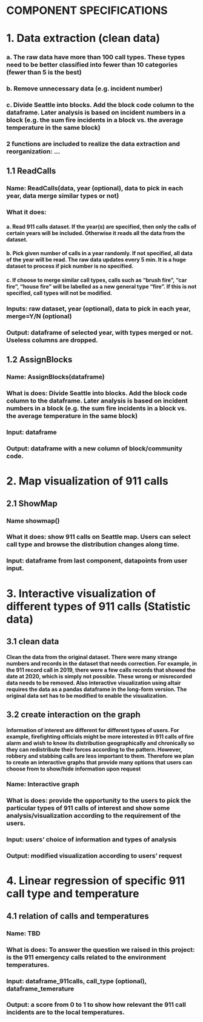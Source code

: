 
# COMPONENT  SPECIFICATIONS


# 1. Data extraction (clean data)
### a. The raw data have more than 100 call types. These types need to be better classified into fewer than 10 categories (fewer than 5 is the best)
### b. Remove unnecessary data (e.g. incident number)
### c. Divide Seattle into blocks. Add the block code column to the dataframe. Later analysis is based on incident numbers in a block (e.g. the sum fire incidents in a block vs. the average temperature in the same block)
### 2 functions are included to realize the data extraction and reorganization: …
## 1.1 ReadCalls
### Name: ReadCalls(data, year (optional), data to pick in each year, data merge similar types or not)
### What it does: 
#### a. Read 911 calls dataset. If the year(s) are specified, then only the calls of certain years will be included. Otherwise it reads all the data from the dataset. 
#### b. Pick given number of calls in a year randomly. If not specified, all data of the year will be read. The raw data updates every 5 min. It is a huge dataset to process if pick number is no specified.
#### c. If choose to merge similar call types, calls such as “brush fire”, “car fire”, “house fire” will be labelled as a new general type “fire”. If this is not specified, call types will not be modified.

### Inputs: raw dataset, year (optional), data to pick in each year, merge=Y/N (optional)
### Output: dataframe of selected year, with types merged or not. Useless columns are dropped. 


## 1.2 AssignBlocks
### Name: AssignBlocks(dataframe)
### What is does: Divide Seattle into blocks. Add the block code column to the dataframe. Later analysis is based on incident numbers in a block (e.g. the sum fire incidents in a block vs. the average temperature in the same block)
### Input: dataframe
### Output: dataframe with a new column of block/community code.

# 2. Map visualization of 911 calls
## 2.1 ShowMap
### 	Name showmap()
### 	What it does: show 911 calls on Seattle map. Users can select call type and browse the distribution changes along time.
### 	Input: dataframe from last component, datapoints from user input.
	
# 3. Interactive visualization of different types of 911 calls (Statistic data)
## 3.1 clean data 
#### 	Clean the data from the original dataset. There were many strange numbers and records in the dataset that needs correction. For example, in the 911 record call in 2019, there were a few calls records that showed the date at 2020, which is simply not possible. These wrong or misrecorded data needs to be removed. Also interactive visualization using altair requires the data as a pandas dataframe in the long-form version. The original data set has to be modified to enable the visualization.

## 3.2 create interaction on the graph
#### 	Information of interest are different for different types of users. For example, firefighting officials might be more interested in 911 calls of fire alarm and wish to know its distribution geographically and chronically so they can redistribute their forces according to the pattern. However, robbery and stabbing calls are less important to them. Therefore we plan to create an interactive graphs that provide many options that users can choose from to show/hide information upon request  
### Name: Interactive graph
### What is does: provide the opportunity to the users to pick the particular types of 911 calls of interest and show some analysis/visualization according to the requirement of the users.
### Input: users’ choice of information and types of analysis
### Output: modified visualization according to users’ request

# 4. Linear regression of specific 911 call type and temperature
## 	4.1 relation of calls and temperatures
### 		Name: TBD
### 		What is does: To answer the question we raised in this project: is the 911 emergency calls related to the environment temperatures. 
### 		Input: dataframe_911calls, call_type (optional), dataframe_temerature
### 		Output: a score from 0 to 1 to show how relevant the 911 call incidents are to the local temperatures.



```python

```
